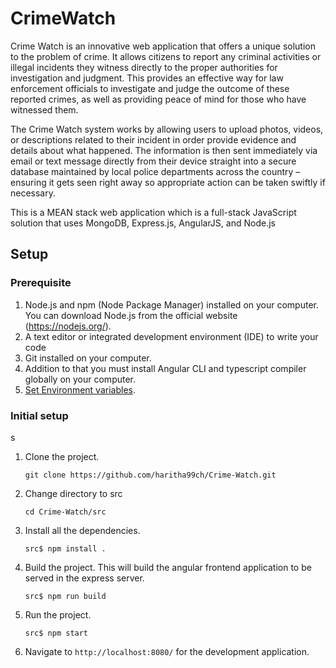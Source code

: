 # CrimeWatch

Crime Watch is an innovative web application that offers a unique solution to the problem of crime. It allows citizens to report any criminal activities or illegal incidents they witness directly to the proper authorities for investigation and judgment. This provides an effective way for law enforcement officials to investigate and judge the outcome of these reported crimes, as well as providing peace of mind for those who have witnessed them.

The Crime Watch system works by allowing users to upload photos, videos, or descriptions related to their incident in order provide evidence and details about what happened. The information is then sent immediately via email or text message directly from their device straight into a secure database maintained by local police departments across the country – ensuring it gets seen right away so appropriate action can be taken swiftly if necessary.

This is a MEAN stack web application which is a full-stack JavaScript solution that uses MongoDB, Express.js, AngularJS, and Node.js

## Setup

### Prerequisite

1. Node.js and npm (Node Package Manager) installed on your computer. You can download Node.js from the official website (https://nodejs.org/).
2. A text editor or integrated development environment (IDE) to write your code
3. Git installed on your computer.
4. Addition to that you must install Angular CLI and typescript compiler globally on your computer.
5. [Set Environment variables](src/README.md#Setting-Environment-Variables).

### Initial setup

s

1. Clone the project.

    `git clone https://github.com/haritha99ch/Crime-Watch.git`

2. Change directory to src

    `cd Crime-Watch/src`

3. Install all the dependencies.

    `src$ npm install .`

4. Build the project. This will build the angular frontend application to be served in the express server.

    `src$ npm run build`

5. Run the project.

    `src$ npm start`

6. Navigate to `http://localhost:8080/` for the development application.
